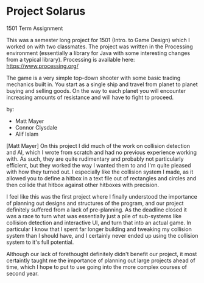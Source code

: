 # Project Solarus
1501 Term Assignment

This was a semester long project for 1501 (Intro. to Game Design) which I worked on with two classmates. The project was written in the Processing environment (essentially a library for Java with some interesting changes from a typical library). Processing is available here: https://www.processing.org/

The game is a very simple top-down shooter with some basic trading mechanics built in. You start as a single ship and travel from planet to planet buying and selling goods. On the way to each planet you will encounter increasing amounts of resistance and will have to fight to proceed.

by:
  - Matt Mayer
  - Connor Clysdale
  - Alif Islam

[Matt Mayer]
  On this project I did much of the work on collision detection and AI, which I wrote from scratch and had no previous experience working with.  As such, they are quite rudimentary and probably not particularly efficient, but they worked the way I wanted them to and I'm quite pleased with how they turned out. I especially like the collision system I made, as it allowed you to define a hitbox in a text file out of rectangles and circles and then collide that hitbox against other hitboxes with precision.

  I feel like this was the first project where I finally understood the importance of planning out designs and structures of the program, and our project definitely suffered from a lack of pre-planning. As the deadline closed it was a race to turn what was essentially just a pile of sub-systems like collision detection and interactive UI, and turn that into an actual game. In particular I know that I spent far longer building and tweaking my collision system than I should have, and I certainly never ended up using the collision system to it's full potential.
  
  Although our lack of forethought definitely didn't benefit our project, it most certaintly taught me the importance of planning out large projects ahead of time, which I hope to put to use going into the more complex courses of second year.
